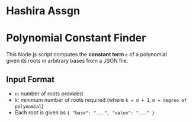 # Hashira Assgn
# Polynomial Constant Finder

This Node.js script computes the **constant term `c`** of a polynomial  
given its roots in arbitrary bases from a JSON file.

## Input Format

- `n`: number of roots provided
- `k`: minimum number of roots required (where `k = m + 1`, `m = degree of polynomial`)
- Each root is given as `{ "base": "...", "value": "..." }`

